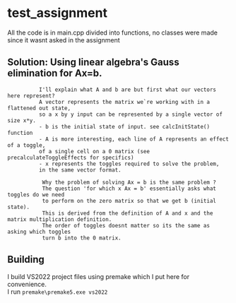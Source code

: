 # test_assignment

All the code is in main.cpp divided into functions, no classes were made since it wasnt asked in the assignment

## Solution:  Using linear algebra's Gauss elimination for Ax=b.
              I'll explain what A and b are but first what our vectors here represent?
              A vector represents the matrix we`re working with in a flattened out state, 
              so a x by y input can be represented by a single vector of size x*y.
              - b is the initial state of input. see calcInitState() function
              - A is more interesting, each line of A represents an effect of a toggle,  
              of a single cell on a 0 matrix (see precalculateToggleEffects for specifics)
              - x represents the toggles required to solve the problem,
              in the same vector format.
              
               Why the problem of solving Ax = b is the same problem ?
               The question 'for which x Ax = b' essentially asks what toggles do we need
               to perform on the zero matrix so that we get b (initial state).
               This is derived from the definition of A and x and the matrix multiplication definition.
               The order of toggles doesnt matter so its the same as asking which toggles 
               turn b into the 0 matrix.

## Building

I build VS2022 project files using premake which I put here for convenience.\
I run `premake\premake5.exe vs2022`

